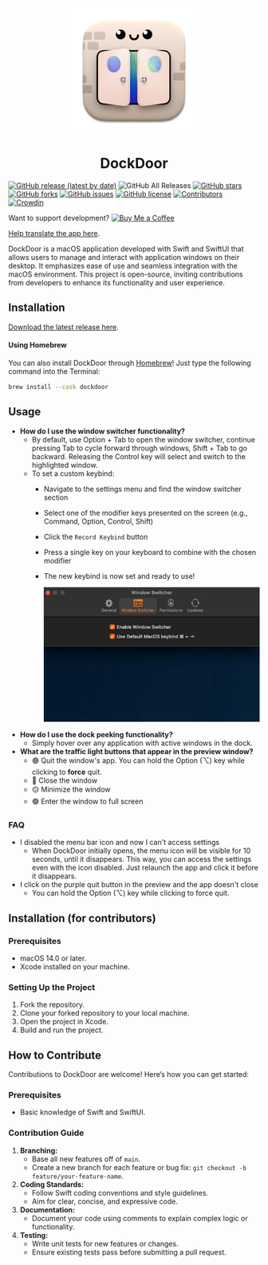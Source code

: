<p align="center">
<img height="256" src="https://github.com/ejbills/DockDoor/raw/main/DockDoor/Assets.xcassets/AppIcon.appiconset/icon_256x256@2x.png">
</p>

<h1 align="center">DockDoor</h1>

[![GitHub release (latest by date)](https://img.shields.io/github/v/release/ejbills/DockDoor)](https://github.com/ejbills/DockDoor/releases/latest/download/DockDoor.dmg)
![GitHub All Releases](https://img.shields.io/github/downloads/ejbills/DockDoor/total?label=Total%20Downloads)
[![GitHub stars](https://img.shields.io/github/stars/ejbills/DockDoor)](https://github.com/ejbills/DockDoor/stargazers)
[![GitHub forks](https://img.shields.io/github/forks/ejbills/DockDoor)](https://github.com/ejbills/DockDoor/network/members)
[![GitHub issues](https://img.shields.io/github/issues/ejbills/DockDoor)](https://github.com/ejbills/DockDoor/issues)
[![GitHub license](https://img.shields.io/github/license/ejbills/DockDoor)](https://github.com/ejbills/DockDoor/blob/main/LICENSE)
[![Contributors](https://img.shields.io/github/contributors/ejbills/DockDoor)](https://github.com/ejbills/DockDoor/graphs/contributors)
[![Crowdin](https://badges.crowdin.net/dockdoor/localized.svg)](https://crowdin.com/project/dockdoor)

Want to support development? [![Buy Me a Coffee](https://img.shields.io/badge/Buy%20me%20a%20coffee-ffdd00?style=flat&logo=buy-me-a-coffee&logoColor=black)](https://www.buymeacoffee.com/keplercafe)

[Help translate the app here](https://crowdin.com/project/dockdoor/invite?h=895e3c085646d3c07fa36a97044668e02149115).

DockDoor is a macOS application developed with Swift and SwiftUI that allows users to manage and interact with application windows on their desktop. It emphasizes ease of use and seamless integration with the macOS environment. This project is open-source, inviting contributions from developers to enhance its functionality and user experience.

## Installation

[Download the latest release here](https://github.com/ejbills/DockDoor/releases/latest/download/DockDoor.dmg).

#### Using Homebrew

You can also install DockDoor through [Homebrew](https://brew.sh/)! Just type the following command into the Terminal:
```bash
brew install --cask dockdoor
```

## Usage

- **How do I use the window switcher functionality?**
  - By default, use Option + Tab to open the window switcher, continue pressing Tab to cycle forward through windows, Shift + Tab to go backward. Releasing the Control key will select and switch to the highlighted window.
  - To set a custom keybind:
    - Navigate to the settings menu and find the window switcher section
    - Select one of the modifier keys presented on the screen (e.g., Command, Option, Control, Shift)
    - Click the `Record Keybind` button
    - Press a single key on your keyboard to combine with the chosen modifier
    - The new keybind is now set and ready to use!

      ![Set keybind](./resources/setKeybind.gif)
- **How do I use the dock peeking functionality?**
  - Simply hover over any application with active windows in the dock.
- **What are the traffic light buttons that appear in the preview window?**
  - 🟣 Quit the window's app. You can hold the Option (⌥) key while clicking to **force** quit.
  - 🔴 Close the window
  - 🟡 Minimize the window
  - 🟢 Enter the window to full screen

### FAQ

- I disabled the menu bar icon and now I can't access settings
  - When DockDoor initially opens, the menu icon will be visible for 10 seconds, until it disappears. This way, you can access the settings even with the icon disabled. Just relaunch the app and click it before it disappears.
- I click on the purple quit button in the preview and the app doesn't close
  - You can hold the Option (⌥) key while clicking to force quit.
 
## Installation (for contributors)

### Prerequisites

- macOS 14.0 or later.
- Xcode installed on your machine.

### Setting Up the Project

1. Fork the repository.
2. Clone your forked repository to your local machine.
3. Open the project in Xcode.
4. Build and run the project.

## How to Contribute

Contributions to DockDoor are welcome! Here’s how you can get started:

### Prerequisites

- Basic knowledge of Swift and SwiftUI.

### Contribution Guide

1. **Branching:**
    - Base all new features off of `main`.
    - Create a new branch for each feature or bug fix: `git checkout -b feature/your-feature-name`.
2. **Coding Standards:**
    - Follow Swift coding conventions and style guidelines.
    - Aim for clear, concise, and expressive code.
3. **Documentation:**
    - Document your code using comments to explain complex logic or functionality.
4. **Testing:**
    - Write unit tests for new features or changes.
    - Ensure existing tests pass before submitting a pull request.
